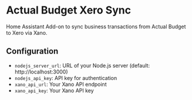 # Actual Budget Xero Sync

Home Assistant Add-on to sync business transactions from Actual Budget to Xero via Xano.

## Configuration

- `nodejs_server_url`: URL of your Node.js server (default: http://localhost:3000)
- `nodejs_api_key`: API key for authentication
- `xano_api_url`: Your Xano API endpoint
- `xano_api_key`: Your Xano API key